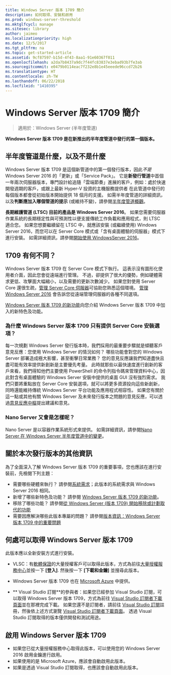```yaml
---
title: Windows Server 版本 1709 簡介
description: 如何取得、安裝和啟用
ms.prod: windows-server-threshold
ms.mktglfcycl: manage
ms.sitesec: library
author: jaimeo
ms.localizationpriority: high
ms.date: 12/5/2017
ms.tgt_pltfrm: na
ms.topic: get-started-article
ms.assetid: 9cf87597-b15d-4f43-8aa1-91e60367f011
ms.openlocfilehash: a2da7b8437a9dc7f44fc83837e3ebad93b7fe3ab
ms.sourcegitcommit: e0479b0114eac7f232e8b1e45eeede96ccd72b26
ms.translationtype: HT
ms.contentlocale: zh-TW
ms.lasthandoff: 06/22/2018
ms.locfileid: "1410395"
---
```

# <a name="introducing-windows-server-version-1709"></a>Windows Server 版本 1709 簡介

>適用於：Windows Server (半年度管道)

**Windows Server 版本 1709 是在新推出的半年度管道中發行的第一個版本。** 

## <a name="what-the-semi-annual-channel-is--and-isnt"></a>半年度管道是什麼，以及不是什麼
Windows Server 版本 1709 是這個新管道中的第一個發行版本，因此*不是* Windows Server 2016 的「更新」或「Service Pack」。 它是**新發行管道**中首個一年兩次伺服器版本，專門設計給追隨「雲端節奏」進展的客戶，例如：處於快速開發週期的客戶，或跟上最新 Hyper-V 投資的主機服務提供者 在此管道中發行的每個版本都會從初始版本開始提供 18 個月的支援。 如需半年度管道的詳細資訊，以及**判斷應加入哪個管道的提示** (或維持不變)，請參閱[半年度管道概觀](semi-annual-channel-overview.md)。


**長期維護管道 (LTSC) 目前的產品是 Windows Server 2016**。 如果您需要伺服器作業系統的長期穩定性與可預測性以便支援傳統工作負載和應用程式，則 LTSC 適合您。 如果您想要繼續留在 LTSC 中，就應該安裝 (或繼續使用) Windows Server 2016，而您可以在 Server Core 模式或「含有桌面體驗的伺服器」模式下進行安裝。 如需詳細資訊，請參閱[開始使用 WindowsServer 2016](https://docs.microsoft.com/windows-server/get-started/server-basics)。


## <a name="whats-different-about-1709"></a>1709 有何不同？

Windows Server 版本 1709 在 Server Core 模式下執行。 這表示沒有圖形化使用者介面，因此您會從遠端進行管理。 不過，卻提供了很大的優勢，例如硬體需求更低、攻擊面大幅縮小，以及需要的更新次數減少。 如果您對使用 Server Core 還很生疏，[管理 Server Core 伺服器](../administration/server-core/server-core-manage.md)可協助您熟悉這個環境。 [管理 Windows Server 2016](../administration/manage-windows-server.md) 會告訴您從遠端管理伺服器的各種不同選項。

[Windows Server 版本 1709 的新功能](whats-new-in-windows-server-1709.md)向您介紹 Windows Server 版本 1709 中加入的新特色及功能。

### <a name="why-does-windows-server-version-1709-offer-only-the-server-core-installation-option"></a>為什麼 Windows Server 版本 1709 只有提供 Server Core 安裝選項？
每一次規劃 Windows Server 發行版本時，我們採用的最重要步驟就是傾聽客戶意見反應：您使用 Windows Server 的情況如何？ 哪些功能會對您的 Windows Server 部署造成極大影響，甚至衝擊日常業務？ 您的意見反應讓我們知道盡快且盡可能有效率提供新創新是主要優先考量。 此時就那些以最快速度進行創新的客戶來看，我們得知他們主要使用 PowerShell 的命令列指令碼來管理資料中心，因此對含有桌面體驗的 Windows Server 安裝中提供的桌面 GUI 沒有強烈需求。 我們只要將重點放在 Server Core 安裝選項，就可以將更多資源投向這些新創新，同時還能維持傳統 Windows Server 平台功能及應用程式相容性。 如果您有關於這一點或其他有關 Windows Server 及未來發行版本之問題的意見反應，可以透過[意見反應中樞](https://support.microsoft.com/help/4021566/windows-10-send-feedback-to-microsoft-with-feedback-hub-app)提出建議和意見。


### <a name="what-about-nano-server"></a>Nano Server 又會是怎樣呢？
Nano Server 是以容器作業系統形式來提供。 如需詳細資訊，請參閱[Nano Server 在 Windows Server 半年度管道中的變更](nano-in-semi-annual-channel.md)。

## <a name="additional-information-about-this-release"></a>關於本次發行版本的其他資訊
為了全面深入了解 Windows Server 版本 1709 的重要事項，您也應該在進行安裝前，先檢閱下列主題：

- 需要哪些硬體來執行？ 請參閱[系統需求](system-requirements.md)；此版本的系統需求與 Windows Server 2016 相同。
- 新增了哪些新特色及功能？ 請參閱 [Windows Server 版本 1709 的新功能](whats-new-in-windows-server-1709.md)。
- 移除了哪些功能？ 請參閱[從 Windows Server (版本 1709) 開始移除或計劃取代的功能](Removed-Features-1709.md)
- 需要因應解決哪些此版本專屬的問題？ 請參閱[版本資訊：Windows Server 版本 1709 中的重要問題](server-1709-relnotes.md)


## <a name="where-to-obtain-windows-server-version-1709"></a>何處可以取得 Windows Server 版本 1709

此版本應以全新安裝方式進行安裝。

- VLSC：有[軟體保證](https://www.microsoft.com/en-us/licensing/licensing-programs/software-assurance-default.aspx)的大量授權客戶可以取得此版本，方式為前往[大量授權服務中心](https://www.microsoft.com/Licensing/servicecenter/default.aspx)並按一下 **\[登入\]**. 然後按一下 **\[下載和金鑰\]** 並搜尋此版本。 

- Windows Server 版本 1709 也在 [Microsoft Azure](https://azuremarketplace.microsoft.com/en-us/marketplace/apps/Microsoft.WindowsServer?tab=Overview) 中提供。

- ** Visual Studio 訂閱**的參與者：如果您已經參加 Visual Studio 訂閱，可以取得 Windows Server 版本 1709，方式為前往 [Visual Studio 訂閱者下載頁面](https://my.visualstudio.com/downloads?pid=2347)並在那裡完成下載。 如果您還不是訂閱者，請前往 [Visual Studio 訂閱](https://www.visualstudio.com/subscriptions/)註冊，然後依上述方式瀏覽 [Visual Studio 訂閱者下載頁面](https://my.visualstudio.com/downloads?pid=2347)。 透過 Visual Studio 訂閱取得的版本僅供開發和測試用途。




## <a name="activating-windows-server-version-1709"></a>啟用 Windows Server 版本 1709

- 如果您已從大量授權服務中心取得此版本，可以使用您的 Windows Server 2016 啟用金鑰進行啟用。
- 如果使用的是 Microsoft Azure，應該會自動啟用此版本。
- 如果是透過 Visual Studio 訂閱取得，也應該會自動啟用此版本。